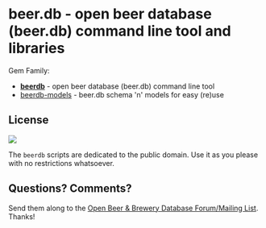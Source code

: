 # beer.db - open beer database (beer.db) command line tool and libraries

Gem Family:

- [**beerdb**](beerdb) - open beer database (beer.db) command line tool
- [beerdb-models](beerdb-models) - beer.db schema 'n' models for easy (re)use





## License

![](https://publicdomainworks.github.io/buttons/zero88x31.png)

The `beerdb` scripts are dedicated to the public domain.
Use it as you please with no restrictions whatsoever.

## Questions? Comments?

Send them along to the [Open Beer & Brewery Database Forum/Mailing List](http://groups.google.com/group/beerdb).
Thanks!
